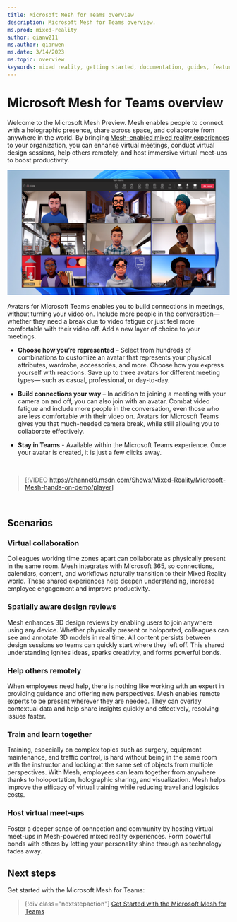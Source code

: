 ```yaml
---
title: Microsoft Mesh for Teams overview
description: Microsoft Mesh for Teams overview.
ms.prod: mixed-reality
author: qianw211
ms.author: qianwen
ms.date: 3/14/2023
ms.topic: overview
keywords: mixed reality, getting started, documentation, guides, features, holograms
---
```


# Microsoft Mesh for Teams overview

Welcome to the Microsoft Mesh Preview. Mesh enables people to connect with a holographic presence, share across space, and collaborate from anywhere in the world. By bringing [Mesh-enabled mixed reality experiences](get-started.md) to your organization, you can enhance virtual meetings, conduct virtual design sessions, help others remotely, and host immersive virtual meet-ups to boost productivity.  

![An image of people meeting in Microsoft Teams as avatars.](media/avatars-hero-image.png)

Avatars for Microsoft Teams enables you to build connections in meetings, without turning your video on. Include more people in the conversation— whether they need a break due to video fatigue or just feel more comfortable with their video off. Add a new layer of choice to your meetings. 

* **Choose how you’re represented** – Select from hundreds of combinations to customize an avatar that represents your physical attributes, wardrobe, accessories, and more. Choose how you express yourself with reactions. Save up to three avatars for different meeting types— such as casual, professional, or day-to-day. 

* **Build connections your way** – In addition to joining a meeting with your camera on and off, you can also join with an avatar. Combat video fatigue and include more people in the conversation, even those who are less comfortable with their video on. Avatars for Microsoft Teams gives you that much-needed camera break, while still allowing you to collaborate effectively. 

* **Stay in Teams** - Available within the Microsoft Teams experience. Once your avatar is created, it is just a few clicks away.  


&nbsp;  

> [!VIDEO https://channel9.msdn.com/Shows/Mixed-Reality/Microsoft-Mesh-hands-on-demo/player]

&nbsp;  

## Scenarios

### **Virtual collaboration**

Colleagues working time zones apart can collaborate as physically present in the same room. Mesh integrates with Microsoft 365, so connections, calendars, content, and workflows naturally transition to their Mixed Reality world. These shared experiences help deepen understanding, increase employee engagement and improve productivity.

### **Spatially aware design reviews**

Mesh enhances 3D design reviews by enabling users to join anywhere using any device. Whether physically present or holoported, colleagues can see and annotate 3D models in real time. All content persists between design sessions so teams can quickly start where they left off. This shared understanding ignites ideas, sparks creativity, and forms powerful bonds.

### **Help others remotely**

When employees need help, there is nothing like working with an expert in providing guidance and offering new perspectives. Mesh enables remote experts to be present wherever they are needed. They can overlay contextual data and help share insights quickly and effectively, resolving issues faster.

### **Train and learn together**

Training, especially on complex topics such as surgery, equipment maintenance, and traffic control, is hard without being in the same room with the instructor and looking at the same set of objects from multiple perspectives. With Mesh, employees can learn together from anywhere thanks to holoportation, holographic sharing, and visualization. Mesh helps improve the efficacy of virtual training while reducing travel and logistics costs.

### **Host virtual meet-ups**

Foster a deeper sense of connection and community by hosting virtual meet-ups in Mesh-powered mixed reality experiences. Form powerful bonds with others by letting your personality shine through as technology fades away.

## Next steps

Get started with the Microsoft Mesh for Teams: 

   > [!div class="nextstepaction"]
   > [Get Started with the Microsoft Mesh for Teams](get-started.md)
